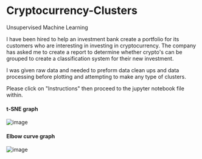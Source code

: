 # Cryptocurrency-Clusters
Unsupervised Machine Learning

I have been hired to help an investment bank create a portfolio for its customers who are interesting in investing in cryptocurrency. The company has asked me to create a report to determine whether crypto's can be grouped to create a classification system for their new investment. 

I was given raw data and needed to preform data clean ups and data processing before plotting and attempting to make any type of clusters. 

Please click on "Instructions" then proceed to the jupyter notebook file within. 

#### t-SNE graph 
 ![image](https://user-images.githubusercontent.com/85764497/142514112-2fb83790-a7ac-4c7d-bf27-6e1abb4a2113.png)

#### Elbow curve graph 
![image](https://user-images.githubusercontent.com/85764497/142514143-388df48d-8646-41f6-97a8-0809296e7f22.png)
